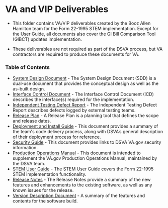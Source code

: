 # VA and VIP Deliverables

* This folder contains VA/VIP deliverables created by the Booz Allen Hamilton team for the Form 22-1995 STEM implementation. Except for the User Guide, all documents also cover the GI Bill Comparison Tool (GIBCT) updates implementation.

* These deliverables are not required as part of the DSVA process, but VA contractors are required to produce these documents for VA.


### Table of Contents

* [System Design Document](https://github.com/department-of-veterans-affairs/vets.gov-team/blob/master/Products/Education/STEM/Deliverables/0003AD_VA.gov%20Education%20SDD_20190802.pdf) - The System Design Document (SDD) is a dual-use document that provides the conceptual design as well as the as-built design. 
* [Interface Control Document](https://github.com/department-of-veterans-affairs/vets.gov-team/blob/master/Products/Education/STEM/Deliverables/0003AE_VA.gov%20Education%20ICD_20190802.pdf) - The Interface Control Document (ICD) describes the interface(s) required for the implementation. 
* [Independent Testing Defect Report](https://github.com/department-of-veterans-affairs/vets.gov-team/blob/master/Products/Education/STEM/Deliverables/0003BA_VA.gov%20Education%20ITDR_20190802.pdf) - The Independent Testing Defect Report describes defects logged by external testing teams.
* [Release Plan](https://github.com/department-of-veterans-affairs/vets.gov-team/blob/master/Products/Education/STEM/Deliverables/0003BB_VA.gov%20Education%20Release%20Plan_20190802.pdf) - A Release Plan is a planning tool that defines the scope and release dates.
* [Deployment and Install Guide](https://github.com/department-of-veterans-affairs/vets.gov-team/blob/master/Products/Education/STEM/Deliverables/0003BC_VA.gov%20Education%20Deploy%20Install%20Guide_20190802.pdf) - This document provides a summary of the team's code delivery process, along with DSVA’s general description of their deployment process for reference. 
* [Security Guide](https://github.com/department-of-veterans-affairs/vets.gov-team/blob/master/Products/Education/STEM/Deliverables/0003BD_VA.gov%20Education%20Security%20Guide_20190802.pdf) - This document provides links to DSVA VA.gov security information.
* [Production Operations Manual](https://github.com/department-of-veterans-affairs/vets.gov-team/blob/master/Products/Education/STEM/Deliverables/0003BE_VA.gov%20Education%20POM_20190802.pdf) - This document is intended to supplement the VA.gov Production Operations Manual, maintained by the DSVA team.
* [STEM User Guide](https://github.com/department-of-veterans-affairs/vets.gov-team/blob/master/Products/Education/STEM/Deliverables/0003BF_VA.gov%20Education%20STEM%20User%20Guide_20190802.pdf) - The STEM User Guide covers the Form 22-1995 STEM implementation functionality.
* [Release Notes](https://github.com/department-of-veterans-affairs/vets.gov-team/blob/master/Products/Education/STEM/Deliverables/0003BG_VA.gov%20Education%20Release%20Notes_20190802.pdf) - The Release Notes provide a summary of the new features and enhancements to the existing software, as well as any known issues for the release.
* [Version Description Document](https://github.com/department-of-veterans-affairs/vets.gov-team/blob/master/Products/Education/STEM/Deliverables/0003BH_VA.gov%20Education%20VDD_20190802.pdf) - A summary of the features and contents for the software build.
